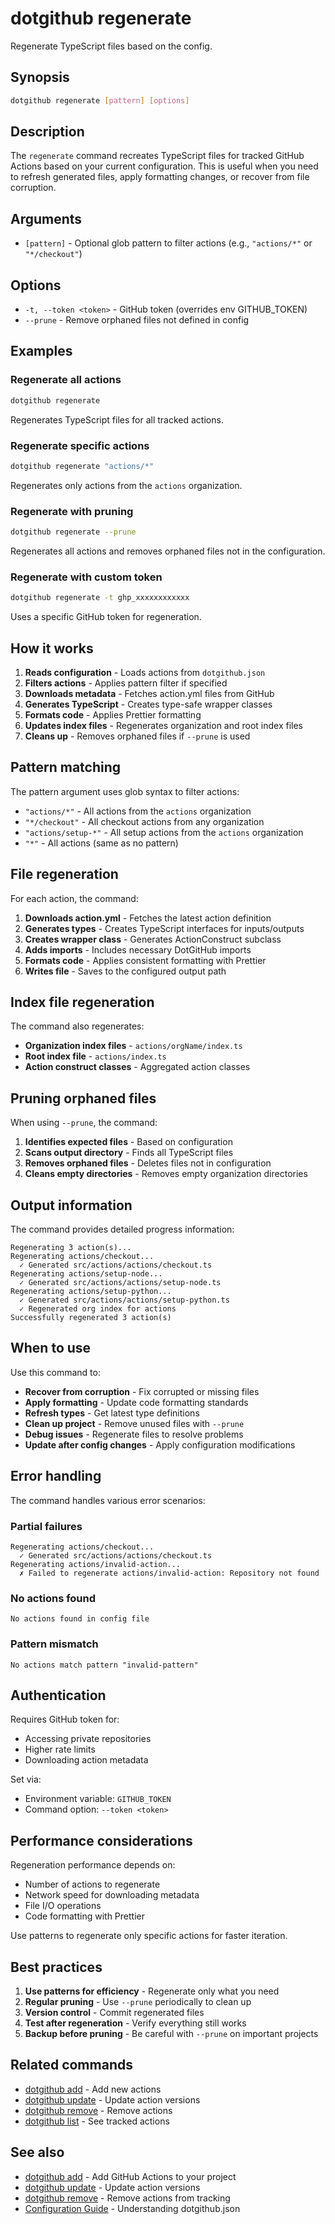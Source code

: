 # dotgithub regenerate

Regenerate TypeScript files based on the config.

## Synopsis

```bash
dotgithub regenerate [pattern] [options]
```

## Description

The `regenerate` command recreates TypeScript files for tracked GitHub Actions based on your current configuration. This is useful when you need to refresh generated files, apply formatting changes, or recover from file corruption.

## Arguments

- `[pattern]` - Optional glob pattern to filter actions (e.g., `"actions/*"` or `"*/checkout"`)

## Options

- `-t, --token <token>` - GitHub token (overrides env GITHUB_TOKEN)
- `--prune` - Remove orphaned files not defined in config

## Examples

### Regenerate all actions

```bash
dotgithub regenerate
```

Regenerates TypeScript files for all tracked actions.

### Regenerate specific actions

```bash
dotgithub regenerate "actions/*"
```

Regenerates only actions from the `actions` organization.

### Regenerate with pruning

```bash
dotgithub regenerate --prune
```

Regenerates all actions and removes orphaned files not in the configuration.

### Regenerate with custom token

```bash
dotgithub regenerate -t ghp_xxxxxxxxxxxx
```

Uses a specific GitHub token for regeneration.

## How it works

1. **Reads configuration** - Loads actions from `dotgithub.json`
2. **Filters actions** - Applies pattern filter if specified
3. **Downloads metadata** - Fetches action.yml files from GitHub
4. **Generates TypeScript** - Creates type-safe wrapper classes
5. **Formats code** - Applies Prettier formatting
6. **Updates index files** - Regenerates organization and root index files
7. **Cleans up** - Removes orphaned files if `--prune` is used

## Pattern matching

The pattern argument uses glob syntax to filter actions:

- `"actions/*"` - All actions from the `actions` organization
- `"*/checkout"` - All checkout actions from any organization
- `"actions/setup-*"` - All setup actions from the `actions` organization
- `"*"` - All actions (same as no pattern)

## File regeneration

For each action, the command:

1. **Downloads action.yml** - Fetches the latest action definition
2. **Generates types** - Creates TypeScript interfaces for inputs/outputs
3. **Creates wrapper class** - Generates ActionConstruct subclass
4. **Adds imports** - Includes necessary DotGitHub imports
5. **Formats code** - Applies consistent formatting with Prettier
6. **Writes file** - Saves to the configured output path

## Index file regeneration

The command also regenerates:

- **Organization index files** - `actions/orgName/index.ts`
- **Root index file** - `actions/index.ts`
- **Action construct classes** - Aggregated action classes

## Pruning orphaned files

When using `--prune`, the command:

1. **Identifies expected files** - Based on configuration
2. **Scans output directory** - Finds all TypeScript files
3. **Removes orphaned files** - Deletes files not in configuration
4. **Cleans empty directories** - Removes empty organization directories

## Output information

The command provides detailed progress information:

```
Regenerating 3 action(s)...
Regenerating actions/checkout...
  ✓ Generated src/actions/actions/checkout.ts
Regenerating actions/setup-node...
  ✓ Generated src/actions/actions/setup-node.ts
Regenerating actions/setup-python...
  ✓ Generated src/actions/actions/setup-python.ts
  ✓ Regenerated org index for actions
Successfully regenerated 3 action(s)
```

## When to use

Use this command to:

- **Recover from corruption** - Fix corrupted or missing files
- **Apply formatting** - Update code formatting standards
- **Refresh types** - Get latest type definitions
- **Clean up project** - Remove unused files with `--prune`
- **Debug issues** - Regenerate files to resolve problems
- **Update after config changes** - Apply configuration modifications

## Error handling

The command handles various error scenarios:

### Partial failures
```
Regenerating actions/checkout...
  ✓ Generated src/actions/actions/checkout.ts
Regenerating actions/invalid-action...
  ✗ Failed to regenerate actions/invalid-action: Repository not found
```

### No actions found
```
No actions found in config file
```

### Pattern mismatch
```
No actions match pattern "invalid-pattern"
```

## Authentication

Requires GitHub token for:
- Accessing private repositories
- Higher rate limits
- Downloading action metadata

Set via:
- Environment variable: `GITHUB_TOKEN`
- Command option: `--token <token>`

## Performance considerations

Regeneration performance depends on:
- Number of actions to regenerate
- Network speed for downloading metadata
- File I/O operations
- Code formatting with Prettier

Use patterns to regenerate only specific actions for faster iteration.

## Best practices

1. **Use patterns for efficiency** - Regenerate only what you need
2. **Regular pruning** - Use `--prune` periodically to clean up
3. **Version control** - Commit regenerated files
4. **Test after regeneration** - Verify everything still works
5. **Backup before pruning** - Be careful with `--prune` on important projects

## Related commands

- [dotgithub add](command-add.md) - Add new actions
- [dotgithub update](command-update.md) - Update action versions
- [dotgithub remove](command-remove.md) - Remove actions
- [dotgithub list](command-list.md) - See tracked actions

## See also

- [dotgithub add](command-add.md) - Add GitHub Actions to your project
- [dotgithub update](command-update.md) - Update action versions
- [dotgithub remove](command-remove.md) - Remove actions from tracking
- [Configuration Guide](configuration.md) - Understanding dotgithub.json
